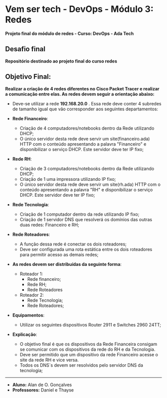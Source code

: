 # Vem ser tech - DevOps - Módulo 3: Redes
**Projeto final do módulo de redes - Curso: DevOps - Ada Tech**

## Desafio final
**Repositório destinado ao projeto final do curso redes**

## Objetivo Final:
**Realizar a criação de 4 redes diferentes no Cisco Packet Tracer e realizar a comunicação entre elas. As redes devem seguir a orientação abaixo:**

- Deve-se utilizar a rede **192.168.20.0** . Essa rede deve conter 4 subredes de tamanho igual que vão corresponder aos seguintes departamentos:

- **Rede Financeiro**:
  - Criação de 4 computadores/notebooks dentro da Rede utilizando DHCP;
  - O único servidor desta rede deve servir um site(financeiro.ada) HTTP com o conteúdo apresentando a palavra "Financeiro" e disponibilizar o serviço DHCP. Este servidor deve ter IP fixo;

- **Rede RH**:
  - Criação de 3 computadores/notebooks dentro da Rede utilizando DHCP;
  - Criação de 1 uma impressora utilizando IP fixo;
  - O único servidor desta rede deve servir um site(rh.ada) HTTP com o conteúdo apresentando a palavra "RH" e disponibilizar o serviço DHCP. Este servidor deve ter IP fixo;

- **Rede Tecnologia**:
  - Criação de 1 computador dentro da rede utilizando IP fixo;
  - Criação de 1 servidor DNS que resolverá os domínios das outras duas redes: Financeiro e RH; 

- **Rede Roteadores**:
  - A função dessa rede é conectar os dois roteadores;
  - Deve ser configurada uma rota estática entre os dois roteadores para permitir acesso as demais redes;

- **As redes devem ser distribuídas da seguinte forma**:    
  - Roteador 1:
      - Rede financeiro;
      - Rede RH;
      - Rede Roteadores
  - Roteador 2:
      - Rede Tecnologia;
      - Rede Roteadores;

- **Equipamentos**:    
  - Utilizar os seguintes dispositivos Router 2911 e Switches 2960 24TT;

- **Explicação**:
  - O objetivo final é que os dispositivos da Rede Financeira consigam se comunicar com os dispositivos da rede do RH e da Tecnologia.
  - Deve ser permitido que um dispositivo da rede Financeiro acesse o site da rede RH e vice versa.
  - Todos os DNS´s devem ser resolvidos pelo servidor DNS da tecnologia;
___

- **Aluno:** Alan de O. Gonçalves
- **Professores:** Daniel e Thayse
